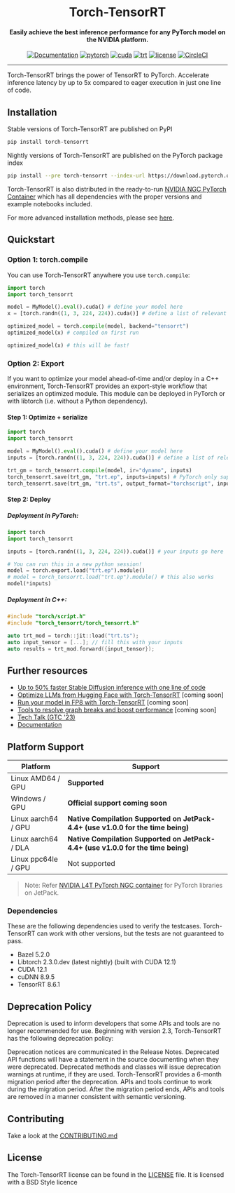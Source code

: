 <div align="center">

Torch-TensorRT
===========================
<h4> Easily achieve the best inference performance for any PyTorch model on the NVIDIA platform. </h4>

[![Documentation](https://img.shields.io/badge/docs-master-brightgreen)](https://nvidia.github.io/Torch-TensorRT/)
[![pytorch](https://img.shields.io/badge/PyTorch-2.2-green)](https://www.python.org/downloads/release/python-31013/)
[![cuda](https://img.shields.io/badge/cuda-12.1-green)](https://developer.nvidia.com/cuda-downloads)
[![trt](https://img.shields.io/badge/TensorRT-8.6.1-green)](https://github.com/nvidia/tensorrt-llm)
[![license](https://img.shields.io/badge/license-BSD--3--Clause-blue)](./LICENSE)
[![CircleCI](https://circleci.com/gh/pytorch/TensorRT.svg?style=svg)](https://app.circleci.com/pipelines/github/pytorch/TensorRT)

---
<div align="left">

Torch-TensorRT brings the power of TensorRT to PyTorch. Accelerate inference latency by up to 5x compared to eager execution in just one line of code. 
</div></div>

## Installation
Stable versions of Torch-TensorRT are published on PyPI
```bash
pip install torch-tensorrt
```

Nightly versions of Torch-TensorRT are published on the PyTorch package index
```bash
pip install --pre torch-tensorrt --index-url https://download.pytorch.org/whl/nightly/cu121
```

Torch-TensorRT is also distributed in the ready-to-run [NVIDIA NGC PyTorch Container](https://catalog.ngc.nvidia.com/orgs/nvidia/containers/pytorch) which has all dependencies with the proper versions and example notebooks included.

For more advanced installation  methods, please see [here](https://github.com/pytorch/tensorrt/INSTALLATION.md).

## Quickstart

### Option 1: torch.compile
You can use Torch-TensorRT anywhere you use `torch.compile`:

```python
import torch
import torch_tensorrt

model = MyModel().eval().cuda() # define your model here
x = [torch.randn((1, 3, 224, 224)).cuda()] # define a list of relevant inputs here

optimized_model = torch.compile(model, backend="tensorrt")
optimized_model(x) # compiled on first run

optimized_model(x) # this will be fast!
```

### Option 2: Export
If you want to optimize your model ahead-of-time and/or deploy in a C++ environment, Torch-TensorRT provides an export-style workflow that serializes an optimized module. This module can be deployed in PyTorch or with libtorch (i.e. without a Python dependency). 

#### Step 1: Optimize + serialize
```python
import torch
import torch_tensorrt

model = MyModel().eval().cuda() # define your model here
inputs = [torch.randn((1, 3, 224, 224)).cuda()] # define a list of relevant inputs here

trt_gm = torch_tensorrt.compile(model, ir="dynamo", inputs) 
torch_tensorrt.save(trt_gm, "trt.ep", inputs=inputs) # PyTorch only supports Python runtime for an ExportedProgram. For C++ deployment, use a TorchScript file
torch_tensorrt.save(trt_gm, "trt.ts", output_format="torchscript", inputs=inputs)
```

#### Step 2: Deploy
##### Deployment in PyTorch:
```python
import torch
import torch_tensorrt

inputs = [torch.randn((1, 3, 224, 224)).cuda()] # your inputs go here

# You can run this in a new python session!
model = torch.export.load("trt.ep").module()
# model = torch_tensorrt.load("trt.ep").module() # this also works
model(*inputs)
```

##### Deployment in C++:
```cpp
#include "torch/script.h"
#include "torch_tensorrt/torch_tensorrt.h"

auto trt_mod = torch::jit::load("trt.ts");
auto input_tensor = [...]; // fill this with your inputs
auto results = trt_mod.forward({input_tensor});
```

## Further resources
- [Up to 50% faster Stable Diffusion inference with one line of code](https://pytorch.org/TensorRT/tutorials/_rendered_examples/dynamo/torch_compile_stable_diffusion.html#sphx-glr-tutorials-rendered-examples-dynamo-torch-compile-stable-diffusion-py)
- [Optimize LLMs from Hugging Face with Torch-TensorRT]() \[coming soon\]
- [Run your model in FP8 with Torch-TensorRT]() \[coming soon\]
- [Tools to resolve graph breaks and boost performance]() \[coming soon\]
- [Tech Talk (GTC '23)](https://www.nvidia.com/en-us/on-demand/session/gtcspring23-s51714/)
- [Documentation](https://nvidia.github.io/Torch-TensorRT/)


## Platform Support

| Platform            | Support                                          |
| ------------------- | ------------------------------------------------ |
| Linux AMD64 / GPU   | **Supported**                                    |
| Windows / GPU       | **Official support coming soon**                |
| Linux aarch64 / GPU | **Native Compilation Supported on JetPack-4.4+ (use v1.0.0 for the time being)** |
| Linux aarch64 / DLA | **Native Compilation Supported on JetPack-4.4+ (use v1.0.0 for the time being)** |
| Linux ppc64le / GPU | Not supported                                    |

> Note: Refer [NVIDIA L4T PyTorch NGC container](https://ngc.nvidia.com/catalog/containers/nvidia:l4t-pytorch) for PyTorch libraries on JetPack.

### Dependencies

These are the following dependencies used to verify the testcases. Torch-TensorRT can work with other versions, but the tests are not guaranteed to pass.

- Bazel 5.2.0
- Libtorch 2.3.0.dev (latest nightly) (built with CUDA 12.1)
- CUDA 12.1
- cuDNN 8.9.5
- TensorRT 8.6.1

## Deprecation Policy

Deprecation is used to inform developers that some APIs and tools are no longer recommended for use. Beginning with version 2.3, Torch-TensorRT has the following deprecation policy:

Deprecation notices are communicated in the Release Notes. Deprecated API functions will have a statement in the source documenting when they were deprecated. Deprecated methods and classes will issue deprecation warnings at runtime, if they are used. Torch-TensorRT provides a 6-month migration period after the deprecation. APIs and tools continue to work during the migration period. After the migration period ends, APIs and tools are removed in a manner consistent with semantic versioning.

## Contributing

Take a look at the [CONTRIBUTING.md](CONTRIBUTING.md)


## License

The Torch-TensorRT license can be found in the [LICENSE](./LICENSE) file. It is licensed with a BSD Style licence
